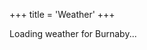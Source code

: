 +++
title = 'Weather'
+++

<link rel="stylesheet" href="../css/weather.css">

<div id="weather-info">
    <div class="weather-container">
        <div id="location">Loading weather for Burnaby...</div>
        <div id="temperature"></div>
        <div id="condition"></div>
        <div id="details"></div>
    </div>
</div>

<script src="../js/fetchWeather.js"></script>
